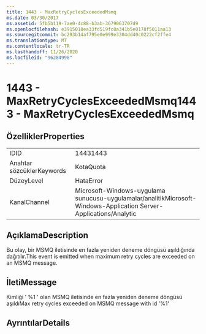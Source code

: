 ```yaml
---
title: 1443 - MaxRetryCyclesExceededMsmq
ms.date: 03/30/2017
ms.assetid: 5fb5b119-7ae0-4c88-b3ab-3679063707d9
ms.openlocfilehash: e3915018ea33fd519fc8a341b5e0178f5011aa13
ms.sourcegitcommit: bc293b14af795e0e999e3304dd40c0222cf2ffe4
ms.translationtype: MT
ms.contentlocale: tr-TR
ms.lasthandoff: 11/26/2020
ms.locfileid: "96284998"
---
```

# <a name="1443---maxretrycyclesexceededmsmq"></a><span data-ttu-id="91e3e-102">1443 - MaxRetryCyclesExceededMsmq</span><span class="sxs-lookup"><span data-stu-id="91e3e-102">1443 - MaxRetryCyclesExceededMsmq</span></span>

## <a name="properties"></a><span data-ttu-id="91e3e-103">Özellikler</span><span class="sxs-lookup"><span data-stu-id="91e3e-103">Properties</span></span>  
  
|||  
|-|-|  
|<span data-ttu-id="91e3e-104">ID</span><span class="sxs-lookup"><span data-stu-id="91e3e-104">ID</span></span>|<span data-ttu-id="91e3e-105">1443</span><span class="sxs-lookup"><span data-stu-id="91e3e-105">1443</span></span>|  
|<span data-ttu-id="91e3e-106">Anahtar sözcükler</span><span class="sxs-lookup"><span data-stu-id="91e3e-106">Keywords</span></span>|<span data-ttu-id="91e3e-107">Kota</span><span class="sxs-lookup"><span data-stu-id="91e3e-107">Quota</span></span>|  
|<span data-ttu-id="91e3e-108">Düzey</span><span class="sxs-lookup"><span data-stu-id="91e3e-108">Level</span></span>|<span data-ttu-id="91e3e-109">Hata</span><span class="sxs-lookup"><span data-stu-id="91e3e-109">Error</span></span>|  
|<span data-ttu-id="91e3e-110">Kanal</span><span class="sxs-lookup"><span data-stu-id="91e3e-110">Channel</span></span>|<span data-ttu-id="91e3e-111">Microsoft-Windows-uygulama sunucusu-uygulamalar/analitik</span><span class="sxs-lookup"><span data-stu-id="91e3e-111">Microsoft-Windows-Application Server-Applications/Analytic</span></span>|  
  
## <a name="description"></a><span data-ttu-id="91e3e-112">Açıklama</span><span class="sxs-lookup"><span data-stu-id="91e3e-112">Description</span></span>  

 <span data-ttu-id="91e3e-113">Bu olay, bir MSMQ iletisinde en fazla yeniden deneme döngüsü aşıldığında dağıtılır.</span><span class="sxs-lookup"><span data-stu-id="91e3e-113">This event is emitted when maximum retry cycles are exceeded on an MSMQ message.</span></span>  
  
## <a name="message"></a><span data-ttu-id="91e3e-114">İleti</span><span class="sxs-lookup"><span data-stu-id="91e3e-114">Message</span></span>  

 <span data-ttu-id="91e3e-115">Kimliği ' %1 ' olan MSMQ iletisinde en fazla yeniden deneme döngüsü aşıldı</span><span class="sxs-lookup"><span data-stu-id="91e3e-115">Max retry cycles exceeded on MSMQ message with id '%1'</span></span>  
  
## <a name="details"></a><span data-ttu-id="91e3e-116">Ayrıntılar</span><span class="sxs-lookup"><span data-stu-id="91e3e-116">Details</span></span>
